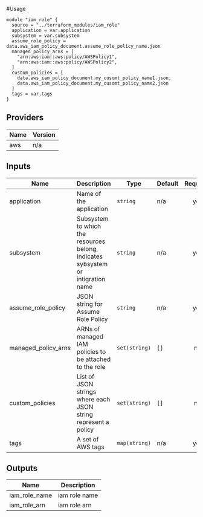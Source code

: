 #Usage

```
module "iam_role" {
  source = "../terraform_modules/iam_role"
  application = var.application
  subsystem = var.subsystem
  assume_role_policy = data.aws_iam_policy_document.assume_role_policy_name.json
  managed_policy_arns = [
    "arn:aws:iam::aws:policy/AWSPolicy1",
    "arn:aws:iam::aws:policy/AWSPolicy2",
  ]
  custom_policies = [
    data.aws_iam_policy_document.my_cusomt_policy_name1.json,
    data.aws_iam_policy_document.my_cusomt_policy_name2.json
  ]
  tags = var.tags
}
```

## Providers

| Name | Version |
|------|---------|
| aws | n/a |

## Inputs

| Name | Description | Type | Default | Required |
|------|-------------|------|---------|:--------:|
| application | Name of the application | `string` | n/a | yes |
| subsystem | Subsystem to which the resources belong, Indicates sybsystem or intigration name| `string` | n/a | yes |
| assume\_role\_policy | JSON string for Assume Role Policy | `string` | n/a | yes |
| managed\_policy\_arns | ARNs of managed IAM policies to be attached to the role | `set(string)` | `[]` | no |
| custom\_policies | List of JSON strings where each JSON string represent a policy | `set(string)` | `[]` | no |
| tags | A set of AWS tags | `map(string)` | n/a | yes |

## Outputs

| Name | Description |
|------|-------------|
| iam\_role\_name |iam role name |
| iam\_role\_arn | iam role arn |
